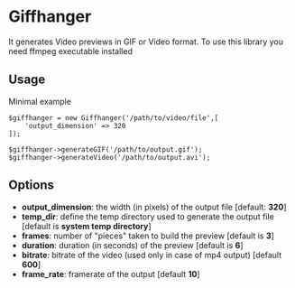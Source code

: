 # Giffhanger
It generates Video previews in GIF or Video format.
To use this library you need ffmpeg executable installed

## Usage
Minimal example
```
$giffhanger = new Giffhanger('/path/to/video/file',[
    'output_dimension' => 320
]);

$giffhanger->generateGIF('/path/to/output.gif');
$giffhanger->generateVideo('/path/to/output.avi');
```

## Options
- **output_dimension**: the width (in pixels) of the output file [default: **320**]
- **temp_dir**: define the temp directory used to generate the output file [default is **system temp directory**]
- **frames**: number of "pieces" taken to build the preview [default is **3**]
- **duration**: duration (in seconds) of the preview [default is **6**]
- **bitrate**: bitrate of the video (used only in case of mp4 output) [default **600**]
- **frame_rate**: framerate of the output [default **10**]